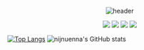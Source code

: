 <div align="center">
  
  ![header](https://capsule-render.vercel.app/api?type=Waving&text=hello%!)
</div>



<div align="center">
<a href="https://www.instagram.com/knowing_j1n/" target="_blank"><img src="https://img.shields.io/badge/knowing_j1n-E4405F?style=for-the-badge&logo=instagram&logoColor=white"/></a>
<a href="https://accounts.binance.com/en/register?ref=774365722&gclid=CjwKCAjw6eWnBhAKEiwADpnw9rFvKEnmhBS1wWZlkrY8uEr626fkywtsPgwnL981m2rBasX-O2CGCxoC5DcQAvD_BwE" target="_blank"><img src="https://img.shields.io/badge/Binance-F0B90B?style=for-the-badge&logo=instagram&logoColor=white"/></a>
<a href="https://github.com/nijnuenna" target="_blank"><img src="https://img.shields.io/badge/Github-181717?style=for-the-badge&logo=Github&logoColor=white"/></a>
<img src="https://img.shields.io/badge/Jupyter-F37626?style=for-the-badge&logo=Jupyter&logoColor=white">
</div>



[![Top Langs](https://github-readme-stats.vercel.app/api/top-langs/?username=nijnuenna&layout=compact)](https://github.com/anuraghazra/github-readme-stats)
![nijnuenna's GitHub stats](https://github-readme-stats.vercel.app/api?username=nijnuenna&show_icons=true&theme=radical)

